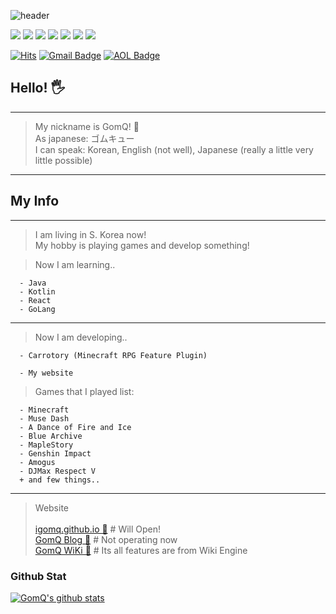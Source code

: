 ![header](https://capsule-render.vercel.app/api?type=waving&color=gradient&height=300&section=header&text=Hello!&fontSize=70&desc=iGomQ%20Github)

<div>
  <img src="https://img.shields.io/badge/JAVA-007396?style=for-the-badge&logo=java&logoColor=white">
  <img src="https://img.shields.io/badge/javascript-F7DF1E?style=for-the-badge&logo=javascript&logoColor=black">
  <img src="https://img.shields.io/badge/vue.js-4FC08D?style=for-the-badge&logo=vue.js&logoColor=white">
  <img src="https://img.shields.io/badge/html-E34F26?style=for-the-badge&logo=html5&logoColor=white">
  <img src="https://img.shields.io/badge/github-181717?style=for-the-badge&logo=github&logoColor=white">
  <img src="https://img.shields.io/badge/linux-FCC624?style=for-the-badge&logo=linux&logoColor=black">
  <img src="https://img.shields.io/badge/node.js-0db60d?style=for-the-badge&logo=node.js&logoColor=darkgreen">
</div>
 
[![Hits](https://hits.seeyoufarm.com/api/count/incr/badge.svg?url=https%3A%2F%2Fgithub.com%2FGom0927%2FGom0927&count_bg=%2379C83D&title_bg=%23555555&icon=&icon_color=%23E7E7E7&title=hits&edge_flat=false)](https://hits.seeyoufarm.com)
[![Gmail Badge](https://img.shields.io/badge/Gmail-d14836?style=flat-square&logo=Gmail&logoColor=white&link=mailto:oconlygom@gmail.com)](mailto:oconlygom@gmail.com)
[![AOL Badge](https://img.shields.io/badge/Mail-AOL-blue?style=flat-square&logo=appveyor)](mailto:gomqn@aol.com)

## Hello! 🖐️
- - -

> My nickname is GomQ! 🐻 <br/>
> As japanese: ゴムキュー <br/>
> I can speak: Korean, English (not well), Japanese (really a little very little possible)

- - -

## My Info
- - -

> I am living in S. Korea now! <br/>
> My hobby is playing games and develop something! <br/>

> Now I am learning..
  ```
    - Java
    - Kotlin
    - React
    - GoLang
  ```
- - -

> Now I am developing..
  ```
    - Carrotory (Minecraft RPG Feature Plugin)
    
    - My website
  ```

> Games that I played list:
  ```
    - Minecraft
    - Muse Dash
    - A Dance of Fire and Ice
    - Blue Archive
    - MapleStory
    - Genshin Impact
    - Amogus
    - DJMax Respect V
    + and few things..
  ```
- - -
> Website <br/>
> <br/>
> [igomq.github.io 🐻](https://gomq.me) # Will Open! <br/>
> [GomQ Blog 📘](https://gomq.tistory.com) # Not operating now <br/>
> [GomQ WiKi 📖](http://gomq.live) # Its all features are from Wiki Engine

### Github Stat
[![GomQ's github stats](https://github-readme-stats.vercel.app/api?username=igomq)](https://github.com/anuraghazra/github-readme-stats)
